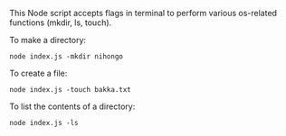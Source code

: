 This Node script accepts flags in terminal to perform various os-related functions (mkdir, ls, touch). 

To make a directory:

`node index.js -mkdir nihongo`

To create a file:

`node index.js -touch bakka.txt`

To list the contents of a directory:

`node index.js -ls`


